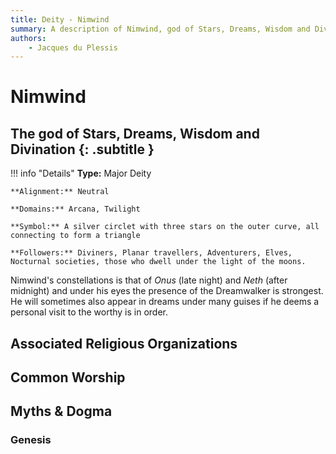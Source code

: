 ```yaml
---
title: Deity - Nimwind
summary: A description of Nimwind, god of Stars, Dreams, Wisdom and Divination.
authors:
    - Jacques du Plessis
---
```

# Nimwind
## The god of Stars, Dreams, Wisdom and Divination {: .subtitle }

!!! info "Details"
    **Type:** Major Deity

    **Alignment:** Neutral

    **Domains:** Arcana, Twilight

    **Symbol:** A silver circlet with three stars on the outer curve, all connecting to form a triangle

    **Followers:** Diviners, Planar travellers, Adventurers, Elves, Nocturnal societies, those who dwell under the light of the moons.

Nimwind's constellations is that of _Onus_ (late night) and _Neth_ (after midnight) and under his eyes the presence of the Dreamwalker is strongest. He will sometimes also appear in dreams under many guises if he deems a personal visit to the worthy is in order.

## Associated Religious Organizations

## Common Worship

## Myths & Dogma
### Genesis